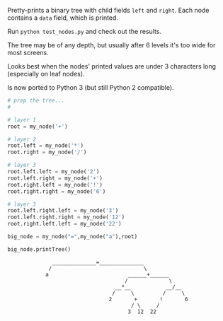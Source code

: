 Pretty-prints a binary tree with child fields `left` and `right`. Each node contains a `data` field, which is printed.

Run `python test_nodes.py` and check out the results.

The tree may be of any depth, but usually after 6 levels it's too wide for most screens.

Looks best when the nodes' printed values are under 3 characters long (especially on leaf nodes).

Is now ported to Python 3 (but still Python 2 compatible).

```python
# prep the tree...
#

# layer 1
root = my_node('+')

# layer 2
root.left = my_node('*')
root.right = my_node('/')

# layer 3
root.left.left = my_node('2')
root.left.right = my_node('+')
root.right.left = my_node('!')
root.right.right = my_node('6')

# layer 3
root.left.right.left = my_node('3')
root.left.right.right = my_node('12')
root.right.left.left = my_node('22')

big_node = my_node("=",my_node("a"),root)

big_node.printTree()


```
                  ______________=______________
                 /                             \
                a                         ______+______
                                         /             \
                                      __*__           __/__
                                     /     \         /     \
                                    2       +       !       6
                                           / \     /
                                          3  12  22